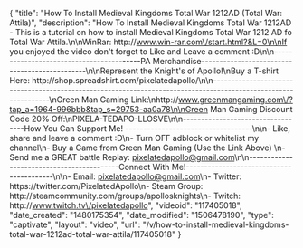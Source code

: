 {
    "title": "How To Install Medieval Kingdoms Total War 1212AD (Total War: Attila)",
    "description": "How To Install Medieval Kingdoms Total War 1212AD - This is a tutorial on how to install Medieval Kingdoms Total War 1212 AD fo Total War Attila.\n\nWinRar: http:\/\/www.win-rar.com\/start.html?&L=0\n\nIf you enjoyed the video don't forget to Like and Leave a comment :D\n\n-----------------------------------------PA Merchandise----------------------------------------------\n\nRepresent the Knight's of Apollo!\nBuy a T-shirt Here: http:\/\/shop.spreadshirt.com\/pixelatedapollo\/\n\n---------------------------------------------------------------------------------------------------------------\nGreen Man Gaming Link:\nhttp:\/\/www.greenmangaming.com\/?tap_a=1964-996bbb&tap_s=29753-aa0a78\n\nGreen Man Gaming Discount Code 20% Off:\nPIXELA-TEDAPO-LLOSVE\n\n----------------------------------How You Can Support Me! -----------------------------------\n\n- Like, share and leave a comment :D\n- Turn OFF adblock or whitelist my channel\n- Buy a Game from Green Man Gaming (Use the Link Above) \n- Send me a GREAT battle Replay: pixelatedapollo@gmail.com\n\n------------------------------------------Connect With Me!-----------------------------------------\n\n- Email: pixelatedapollo@gmail.com\n- Twitter: https:\/\/twitter.com\/PixelatedApollo\n- Steam Group:  http:\/\/steamcommunity.com\/groups\/apollosknights\n- Twitch: http:\/\/www.twitch.tv\/pixelatedapollo",
    "videoid": "117405018",
    "date_created": "1480175354",
    "date_modified": "1506478190",
    "type": "captivate",
    "layout": "video",
    "url": "\/v\/how-to-install-medieval-kingdoms-total-war-1212ad-total-war-attila\/117405018"
}
